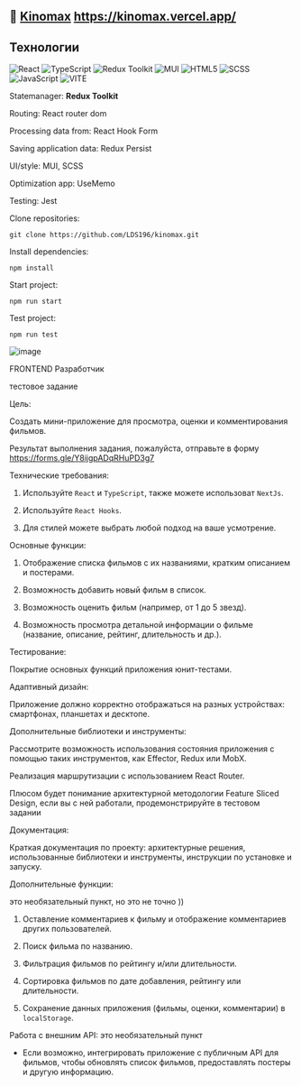 ## :seedling: <a href="https://kinomax.vercel.app/" target="_blank">Kinomax</a>  https://kinomax.vercel.app/
## Технологии

![React](https://img.shields.io/badge/-React-61daf8?logo=react&logoColor=black)
![TypeScript](https://img.shields.io/badge/-TypeScript-blue)
![Redux Toolkit](https://img.shields.io/badge/-Redux_Toolkit-pink)
![MUI](https://img.shields.io/badge/-MUI-61daf8?logo=react&logoColor=blue)
![HTML5](https://img.shields.io/badge/-HTML5-e34f26?logo=html5&logoColor=white)
![SCSS](https://img.shields.io/badge/-CSS3-1572b6?logo=css3&logoColor=white)
![JavaScript](https://img.shields.io/badge/-JavaScript-f7df1e?logo=javaScript&logoColor=black)
![VITE](https://img.shields.io/badge/-Vite-99d6f8?logo=webpack&logoColor=black)

Statemanager: **Redux Toolkit**

Routing: React router dom

Processing data from: React Hook Form

Saving application data: Redux Persist

UI/style: MUI, SCSS

Optimization app: UseMemo

Testing: Jest



Clone repositories:

```
git clone https://github.com/LDS196/kinomax.git
```

Install dependencies:

```
npm install
```

Start project:

```
npm run start
```

Test project:

```
npm run test
```

![image](https://github.com/LDS196/kinomax/assets/105713345/d29dfa93-a685-426c-a8e1-17a294b2769e)


FRONTEND Разработчик 

тестовое задание 

Цель: 

Создать мини-приложение для просмотра, оценки и комментирования фильмов. 

Результат выполнения задания, пожалуйста, отправьте в форму https://forms.gle/Y8ijgpADqRHuPD3g7  

Технические требования: 

1. Используйте `React` и `TypeScript`, также можете использоват `NextJs`. 

2. Используйте `React Hooks`. 

3. Для стилей можете выбрать любой подход на ваше усмотрение. 

Основные функции: 

1. Отображение списка фильмов с их названиями, кратким описанием и постерами. 

2. Возможность добавить новый фильм в список. 

3. Возможность оценить фильм (например, от 1 до 5 звезд). 

4. Возможность просмотра детальной информации о фильме (название, описание, рейтинг, длительность и др.). 

Тестирование: 

Покрытие основных функций приложения юнит-тестами. 

Адаптивный дизайн: 

Приложение должно корректно отображаться на разных устройствах: смартфонах, планшетах и десктопе. 

Дополнительные библиотеки и инструменты: 

Рассмотрите возможность использования состояния приложения с помощью таких инструментов, как Effector, Redux или MobX. 

Реализация маршрутизации с использованием React Router. 

Плюсом будет понимание архитектурной методологии Feature Sliced Design, если вы с ней работали, продемонстрируйте в тестовом задании 

Документация: 

 Краткая документация по проекту: архитектурные решения, использованные библиотеки и инструменты, инструкции по установке и запуску. 

 

 

Дополнительные функции: 

это необязательный пункт, но это не точно )) 

1. Оставление комментариев к фильму и отображение комментариев других пользователей. 

2. Поиск фильма по названию. 

3. Фильтрация фильмов по рейтингу и/или длительности. 

4. Сортировка фильмов по дате добавления, рейтингу или длительности. 

5. Сохранение данных приложения (фильмы, оценки, комментарии) в `localStorage`. 

 

Работа с внешним API: 
это необязательный пункт 

- Если возможно, интегрировать приложение с публичным API для фильмов, чтобы обновлять список фильмов, предоставлять постеры и другую информацию. 
